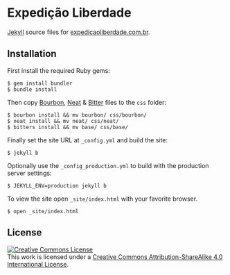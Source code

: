 # Expedição Liberdade

[Jekyll](http://jekyllrb.com) source files for [expedicaoliberdade.com.br](http://expedicaoliberdade.com.br).

## Installation

First install the required Ruby gems:

```console
$ gem install bundler
$ bundle install
```

Then copy [Bourbon](http://bourbon.io), [Neat](http://neat.bourbon.io) & [Bitter](http://bitters.bourbon.io/) files to the `css` folder:

```console
$ bourbon install && mv bourbon/ css/bourbon/
$ neat install && mv neat/ css/neat/
$ bitters install && mv base/ css/base/
```

Finally set the site URL at `_config.yml` and build the site:

```console
$ jekyll b
```

Optionally use the `_config_production.yml` to build with the production server settings:

```console
$ JEKYLL_ENV=production jekyll b
```

To view the site open `_site/index.html` with your favorite browser.

```console
$ open _site/index.html
```
## License

[![Creative Commons License](https://i.creativecommons.org/l/by-sa/4.0/88x31.png)](http://creativecommons.org/licenses/by-sa/4.0/)  
This work is licensed under a [Creative Commons Attribution-ShareAlike 4.0 International License](http://creativecommons.org/licenses/by-sa/4.0/).